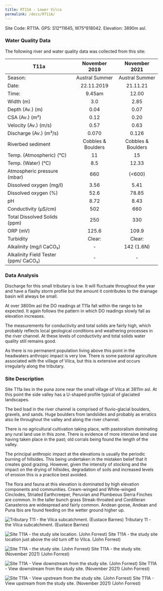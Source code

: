 ```yaml
---
title: RT11A - Lower Vilca
permalink: /docs/RT11A/
---
```



Site Code: RT11A.  GPS: S12°11645, W75°818042. Elevation:
3890m asl.


### Water Quality Data

The following river and water quality data was collected from this site:

|     T11a                                    |        November 2019      |        November 2021      |
|---------------------------------------------|:-------------------------:|:-------------------------:|
|     Season:                                 |       Austral Summer      |       Austral Summer      |
|     Date:                                   |         22.11.2019        |          21.11.21         |
|     Time:                                   |           9.45am          |            12.00          |
|     Width (m)                               |             3.0           |            2.85           |
|     Depth (Av.) (m)                         |            0.04           |            0.07           |
|     CSA (Av.) (m²)                          |            0.12           |            0.20           |
|     Velocity (Av.) (m/s)                    |            0.57           |            0.63           |
|     Discharge (Av.) (m³/s)                  |            0.070          |            0.126          |
|     Riverbed sediment                       |     Cobbles & Boulders    |     Cobbles & Boulders    |
|     Temp. (Atmospheric) (°C)                |             11            |             15            |
|     Temp. (Water) (°C)                      |             8.5           |            12.33          |
|     Atmospheric pressure (mbar)             |             660           |           (<600)          |
|     Dissolved oxygen (mg/l)                 |            3.56           |            5.41           |
|     Dissolved oxygen (%)                    |            52.6           |            78.85          |
|     pH                                      |            8.72           |            8.43           |
|     Conductivity (µS/cm)                    |             502           |             660           |
|     Total Dissolved Solids (ppm)            |             250           |             330           |
|     ORP (mV)                                |            125.6          |            109.9          |
|     Turbidity                               |           Clear:          |           Clear:          |
|     Alkalinity (mg/l CaCO₃)                 |              -            |         142 (1.6N)        |
|     Alkalinity Field Tester (ppm/ CaCO₃)    |              -            |              -            |


### Data Analysis
Discharge for this small tributary is low. It will fluctuate throughout the year and have a flashy storm profile but the amount it contributes to the drainage basin will always be small.

At over 3800m asl the DO readings at T11a fall within the range to be expected. It again follows the pattern in which DO readings slowly fall as elevation increases. 

The measurements for conductivity and total solids are fairly high, which probably reflects local geological conditions and weathering processes in the river channel. At these levels of conductivity and total solids water quality still remains good. 

As there is no permanent population living above this point in the headwaters anthropic impact is very low. There is some pastoral agriculture associated with the village of Vilca, but this is extensive and occurs irregularly along the tributary.  


### Site Description
Site T11a lies in the puna zone near the small village of Vilca at 3811m asl. At this point the side valley has a U-shaped profile typical of glaciated landscapes. 

The bed load in the river channel is comprised of fluvio-glacial boulders, gravels, and sands. Huge boulders from landslides and probably as erratics also lie throughout the valley and along the river channel. 

There is no agricultural cultivation taking place, with pastoralism dominating any rural land use in this zone. There is evidence of more intensive land use having taken place in the past; old corrals being found the length of the valley. 

The principal anthropic impact at the elevations is usually the periodic burning of hillsides. This being undertaken in the mistaken belief that it creates good grazing. However, given the intensity of stocking and the impact on the drying of hillsides, degradation of soils and increased levels of erosion this is a practice best avoided. 

The flora and fauna at this elevation is dominated by high elevation components and communities. Cream-winged and White-winged Cinclodes, Striated Earthcreeper, Peruvian and Plumbeous Sierra Finches are common. In the taller bunch grass Streak-throated and Cordilleran Canasteros are widespread and fairly common. Andean goose, Andean and Puna Ibis are found feeding on the wetter ground higher up. 


![Tributary T11 - the Vilca subcatchment. (Eustace Barnes)](/assets/SiteDescriptions/T11/T11Vilcasubcatchment2.jpg)
Tributary 11 - the Vilca subcatchment. (Eustace Barnes)


![Site T11A - the study site location. (John Forrest)](/assets/SiteDescriptions/T11/RT11ALowerCochasvalley.jpg)
Site T11A - the study site location just above the old turn off to Vilca. (John Forrest)


![Site T11A - the study site. (John Forrest)](/assets/SiteDescriptions/T11/T11AStudysite.JPG)
Site T11A - the study site. (November 2021) (John Forrest)


![Site T11A - View downstream from the study site. (John Forrest)](/assets/SiteDescriptions/T11/T11AViewdownstream.JPG)
Site T11A - View downstream from the study site. (November 2021) (John Forrest)


![Site T11A - View upstream from the study site. (John Forrest)](/assets/SiteDescriptions/T11/T11AViewupstream.JPG)
Site T11A - View upstream from the study site. (November 2021) (John Forrest)

